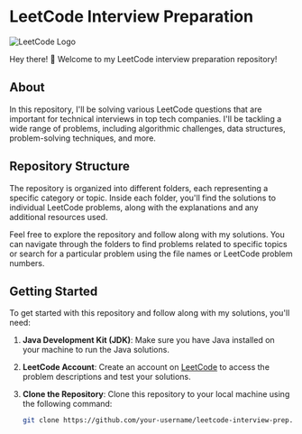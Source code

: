 # LeetCode Interview Preparation

![LeetCode Logo](https://leetcode.com/static/images/LeetCode_logo.png)

Hey there! 👋 Welcome to my LeetCode interview preparation repository!

## About

In this repository, I'll be solving various LeetCode questions that are important for technical interviews in top tech companies. I'll be tackling a wide range of problems, including algorithmic challenges, data structures, problem-solving techniques, and more.

## Repository Structure

The repository is organized into different folders, each representing a specific category or topic. Inside each folder, you'll find the solutions to individual LeetCode problems, along with the explanations and any additional resources used.

Feel free to explore the repository and follow along with my solutions. You can navigate through the folders to find problems related to specific topics or search for a particular problem using the file names or LeetCode problem numbers.

## Getting Started

To get started with this repository and follow along with my solutions, you'll need:

1. **Java Development Kit (JDK)**: Make sure you have Java installed on your machine to run the Java solutions.

2. **LeetCode Account**: Create an account on [LeetCode](https://leetcode.com/) to access the problem descriptions and test your solutions.

3. **Clone the Repository**: Clone this repository to your local machine using the following command:

   ```bash
   git clone https://github.com/your-username/leetcode-interview-prep.git
